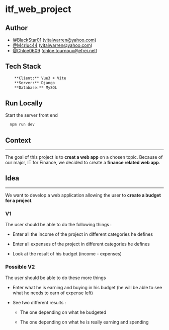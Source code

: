 # itf_web_project

## Author

- [@BlackStar01](https://www.github.com/BlackStar01) (vitalwarren@yahoo.com)
- [@M4rluc44](https://github.com/M4rluc44) (vitalwarren@yahoo.com)
- [@Chloe0609](https://www.github.com/Chloe0609) (chloe.tournoux@efrei.net)

## Tech Stack

```bash
    **Client:** Vue3 + Vite
    **Server:** Django
    **Database:** MySQL
```

## Run Locally

Start the server front end

```bash
  npm run dev
```

## Context

---

The goal of this project is to **creat a web app** on a chosen topic.
Because of our major, IT for Finance, we decided to create a **finance related web app**.

## Idea

---

We want to develop a web application allowing the user to **create a budget for a project**.

### V1

The user should be able to do the following things :

- Enter all the income of the project in different categories he defines

- Enter all expenses of the project in different categories he defines

- Look at the result of his budget (income - expenses)

### Possible V2

The user should be able to do these more things

- Enter what he is earning and buying in his budget (he will be able to see what he needs to earn of expense left)

- See two different results : 
    
    - The one depending on what he budgeted
    
    - The one depending on what he is really earning and spending
